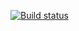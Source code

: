 [![Build status](https://ci.appveyor.com/api/projects/status/hckgxy9hqvs8ol29?svg=true)](https://ci.appveyor.com/project/camenzindmp/patterns)
